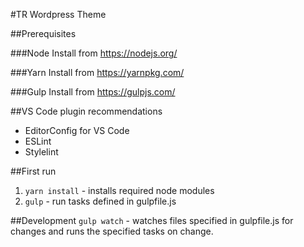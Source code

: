 #TR Wordpress Theme

##Prerequisites

###Node
Install from https://nodejs.org/

###Yarn
Install from https://yarnpkg.com/

###Gulp
Install from https://gulpjs.com/

##VS Code plugin recommendations
+ EditorConfig for VS Code
+ ESLint
+ Stylelint

##First run
1. `yarn install` - installs required node modules
2. `gulp` - run tasks defined in gulpfile.js

##Development
`gulp watch` - watches files specified in gulpfile.js for changes and runs the specified tasks on change.
